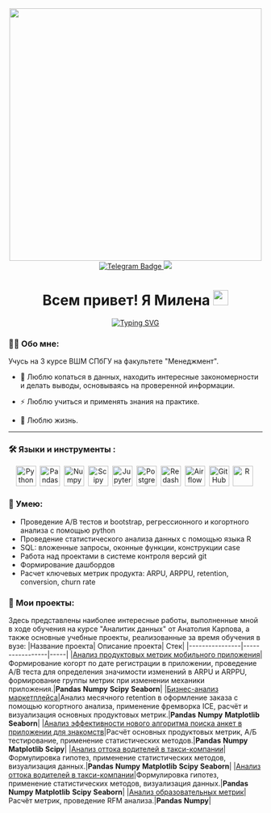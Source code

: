 <div id="header" align="center">
  <img src="https://i.gifer.com/g2K.gif" width='500'/>
</div>
<div id="badges" align="center">
  <a href="https://t.me/milenanigmanova">
  <img src="https://img.shields.io/badge/Telegram-blue?logo=telegram&logoColor=white&style=for-the-badge" alt="Telegram Badge"/>
  </a>
  <a href="https://vk.com/milenanigmanova">
  <img src="https://img.shields.io/badge/VK-blue?logo=VK&logoColor=white&style=for-the-badge"/>
  </a>
</div>
<div align='center'>
<h1>
 Всем привет! Я Милена
  <img src="https://media.giphy.com/media/hvRJCLFzcasrR4ia7z/giphy.gif" width="30px"/>
</h1>
  
[![Typing SVG](https://readme-typing-svg.herokuapp.com?font=Montserrat&size=30&pause=10&color=FFFFFF&width=230&height=50&lines=Data+Analyst+%F0%9F%94%A5)](https://git.io/typing-svg)
</div>

### :man_technologist: Обо мне:
  Учусь на 3 курсе ВШМ СПбГУ на факультете "Менеджмент". 
  
- :telescope: Люблю копаться в данных, находить интересные закономерности и делать выводы, основываясь на проверенной информации.
    
-  :zap: Люблю учиться и применять знания на практике.
    
- :seedling: Люблю жизнь.

---

### :hammer_and_wrench: Языки и инструменты :
<div align='center'>
  <img src="https://img.shields.io/badge/python-white?logo=python&style=for-the-badge" title="Python" alt="Python" height="40"/>&nbsp;
  <img src="https://img.shields.io/badge/pandas-white?logo=pandas&logoColor=blue&style=for-the-badge" title="Pandas" alt="Pandas" height="40"/>&nbsp;
  <img src="https://img.shields.io/badge/numpy-white?logo=numpy&logoColor=blue&style=for-the-badge" title="Numpy" alt="Numpy" height="40"/>&nbsp;
  <img src="https://img.shields.io/badge/Scipy-white?logo=Scipy&logoColor=black&style=for-the-badge" title="Scipy" alt="Scipy" height="40"/>&nbsp;
  <img src="https://img.shields.io/badge/Jupyter_notebook-white?logo=Jupyter&style=for-the-badge" title="Jupyter" alt="Jupyter" height="40"/>&nbsp;
  <img src="https://img.shields.io/badge/PostgreSQL-white?logo=PostgreSQL&s&style=for-the-badge" title="PostgreSQL" alt="PostgreSQL" height="40"/>&nbsp;
  <img src="https://img.shields.io/badge/redash-white?logo=redash&logoColor=black&style=for-the-badge" title="Redash" alt="Redash" height="40"/>&nbsp;
  <img src="https://img.shields.io/badge/Tableau-white?logo=Tableau&s&logoColor=yellow&style=for-the-badge" title="Airflow" alt="Airflow" height="40"/>&nbsp;
  <img src="https://img.shields.io/badge/github-white?logo=github&logoColor=black&style=for-the-badge" title="GitHub" alt="GitHub" height="40"/>&nbsp;
   <img src="https://img.shields.io/badge/R-white?logo=R&s&logoColor=yellow&style=for-the-badge" title="R" alt="R" height="40"/>&nbsp;
</div>

### :metal: Умею:
<ul>
<li>Проведение А/В тестов и bootstrap, регрессионного и когортного анализа с помощью python
<li>Проведение статистического анализа данных с помощью языка R
<li>SQL: вложенные запросы, оконные функции, конструкции case
<li>Работа над проектами в системе контроля версий git
<li>Формирование дашбордов
<li>Расчет ключевых метрик продукта: ARPU, ARPPU, retention, conversion, churn rate

</ul>

### :book: Мои проекты:
Здесь представлены наиболее интересные работы, выполненные мной в ходе обучения на курсе "Аналитик данных" от Анатолия Карпова, а также основные учебные проекты, реализованные за время обучения в вузе:
|Название проекта| Описание проекта| Стек|
|----------------|-----------------|-----|
|[Анализ продуктовых метрик мобильного приложения](https://github.com/milenanigmanova/mobile_app_analysis)|Формирование когорт по дате регистрации в приложении, проведение А/B теста для определения значимости изменений в ARPU и ARPPU, формирование группы метрик при изменении механики приложения.|**Pandas** **Numpy** **Scipy** **Seaborn**|
|[Бизнес-анализ маркетплейса](https://github.com/milenanigmanova/marketplace_analysis)|Анализ месячного retention в оформление заказа с помощью когортного анализа, применение фремворка ICE, расчёт и визуализация основных продуктовых метрик.|**Pandas** **Numpy** **Matplotlib** **Seaborn**|
|[Анализ эффективности нового алгоритма поиска анкет в приложении для знакомств](https://github.com/milenanigmanova/effectiveness_algorithm_analysis)|Расчёт основных продуктовых метрик, А/Б тестирование, применение статистических методов.|**Pandas** **Numpy** **Matplotlib** **Scipy**|
|[Анализ оттока водителей в такси-компании](https://github.com/milenanigmanova/churn_taxi_company)|Формулировка гипотез, применение статистических методов, визуализация данных.|**Pandas** **Numpy** **Matplotlib** **Scipy** **Seaborn**|
|[Анализ оттока водителей в такси-компании](https://github.com/milenanigmanova/churn_taxi_company)|Формулировка гипотез, применение статистических методов, визуализация данных.|**Pandas** **Numpy** **Matplotlib** **Scipy** **Seaborn**|
|[Анализ образовательных метрик](https://github.com/milenanigmanova/education_analysis)|Расчёт метрик, проведение RFM анализа.|**Pandas** **Numpy**|
